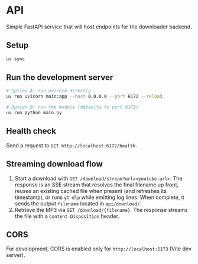 # API

Simple FastAPI service that will host endpoints for the downloader backend.

## Setup

```bash
uv sync
```

## Run the development server

```bash
# Option A: run uvicorn directly
uv run uvicorn main:app --host 0.0.0.0 --port 6172 --reload

# Option B: run the module (defaults to port 6172)
uv run python main.py
```

## Health check

Send a request to `GET http://localhost:6172/health`.

## Streaming download flow

1. Start a download with `GET /download/stream?url=<youtube-url>`. The response is an SSE stream
   that resolves the final filename up front, reuses an existing cached file when present (and
   refreshes its timestamp), or runs `yt-dlp` while emitting log lines. When complete, it sends the
   output `filename` located in `api/download/`.
2. Retrieve the MP3 via `GET /download/{filename}`. The response streams the file with a
   `Content-Disposition` header.

## CORS

For development, CORS is enabled only for `http://localhost:5173` (Vite dev server).
